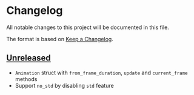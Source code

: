 # Changelog

All notable changes to this project will be documented in this file.

The format is based on [Keep a Changelog](https://keepachangelog.com/en/1.0.0/).


## [Unreleased]

* `Animation` struct with `from_frame_duration`, `update` and `current_frame` methods
* Support `no_std` by disabling `std` feature

[Unreleased]: https://github.com/jcornaz/franim/compare/...HEAD
